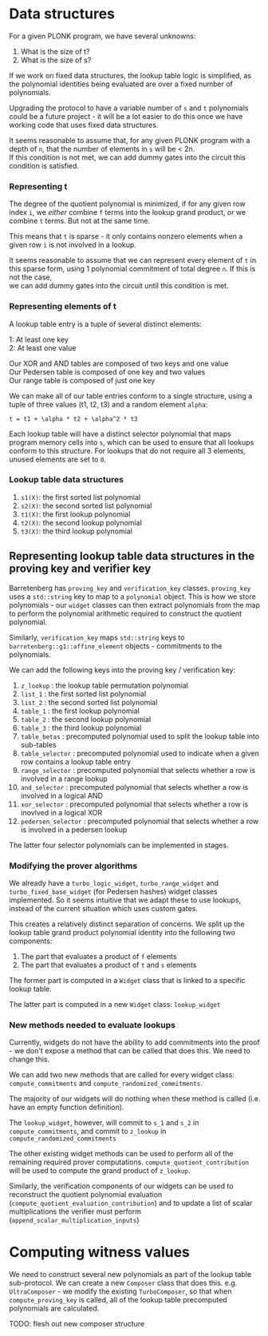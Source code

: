 # Data structures  

For a given PLONK program, we have several unknowns:  

1. What is the size of t?
2. What is the size of s?  

If we work on fixed data structures, the lookup table logic is simplified, as the polynomial identities being 
evaluated are over a fixed number of polynomials.  

Upgrading the protocol to have a variable number of `s` and `t` polynomials could be a future project - it will be a lot easier to do this once we have working code that uses fixed data structures.

It seems reasonable to assume that, for any given PLONK program with a depth of `n`, that the number of elements in `s` will be < 2n.  
If this condition is not met, we can add dummy gates into the circuit this condition is satisfied.  

### Representing t  

The degree of the quotient polynomial is minimized, if for any given row index `i`, we *either* combine `f` terms into the lookup grand product, *or* we combine `t` terms. But not at the same time.  

This means that `t` is sparse - it only contains nonzero elements when a given row `i` is not involved in a lookup.  

It seems reasonable to assume that we can represent every element of `t` in this sparse form, using 1 polynomial commitment of total degree `n`. If this is not the case,  
we can add dummy gates into the circuit until this condition is met.

### Representing elements of t  

A lookup table entry is a tuple of several distinct elements:  

1: At least one key  
2: At least one value  

Our XOR and AND tables are composed of two keys and one value  
Our Pedersen table is composed of one key and two values  
Our range table is composed of just one key  

We can make all of our table entries conform to a single structure, using a tuple of three values (t1, t2, t3) and a random element `alpha`:

`t = t1 + \alpha * t2 + \alpha^2 * t3`  

Each lookup table will have a distinct selector polynomial that maps program memory cells into `s`, which can be used to ensure that all lookups  
conform to this structure. For lookups that do not require all 3 elements, unused elements are set to `0`.

### Lookup table data structures  

1. `s1(X)`: the first sorted list polynomial  
2. `s2(X)`: the second sorted list polynomial  
3. `t1(X)`: the first lookup polynomial
4. `t2(X)`: the second lookup polynomial  
5. `t3(X)`: the third lookup polynomial  

## Representing lookup table data structures in the proving key and verifier key  

Barretenberg has `proving_key` and `verification_key` classes. `proving_key` uses a `std::string` key to map to a `polynomial` object. This is how we store polynomials - our `widget` classes can then 
extract polynomials from the map to perform the polynomial arithmetic required to construct the quotient polynomial.  

Similarly, `verification_key` maps `std::string` keys to `barretenberg::g1::affine_element` objects - commitments to the polynomials.  

We can add the following keys into the proving key / verification key:  

1. `z_lookup` : the lookup table permutation polynomial
2. `list_1` : the first sorted list polynomial
3. `list_2` : the second sorted list polynomial
4. `table_1` : the first lookup polynomial
5. `table_2` : the second lookup polynomial
6. `table_3` : the third lookup polynomial
7. `table_betas` : precomputed polynomial used to split the lookup table into sub-tables
8. `table_selector` : precomputed polynomial used to indicate when a given row contains a lookup table entry  
9. `range_selector` : precomputed polynomial that selects whether a row is involved in a range lookup  
10. `and_selector` : precomputed polynomial that selects whether a row is involved in a logical AND  
11. `xor_selector` : precomputed polynomial that selects whether a row is inovlved in a logical XOR  
12. `pedersen_selector` : precomputed polynomial that selects whether a row is involved in a pedersen lookup  

The latter four selector polynomials can be implemented in stages.  

### Modifying the prover algorithms  

We already have a `turbo_logic_widget`, `turbo_range_widget` and `turbo_fixed_base_widget` (for Pedersen hashes) widget classes implemented. So it seems intuitive that 
we adapt these to use lookups, instead of the current situation which uses custom gates.  

This creates a relatively distinct separation of concerns. We split up the lookup table grand product polynomial identity into the following two components:  

1. The part that evaluates a product of `f` elements  
2. The part that evaluates a product of `t` and `s` elements  

The former part is computed in a `Widget` class that is linked to a specific lookup table.  

The latter part is computed in a new `Widget` class: `lookup_widget`  

### New methods needed to evaluate lookups  

Currently, widgets do not have the ability to add commitments into the proof - we don't expose a method that can be called that does this. We need to change this.  

We can add two new methods that are called for every widget class: `compute_commitments` and `compute_randomized_commitments`.  

The majority of our widgets will do nothing when these method is called (i.e. have an empty function definition).  

The `lookup_widget`, however, will commit to `s_1` and `s_2`  in `compute_commitments`, and commit to `z_lookup` in `compute_randomized_commitments` 

The other existing widget methods can be used to perform all of the remaining required prover computations. `compute_quotient_contribution` will be used to compute the grand product of `z_lookup`.  

Similarly, the verification components of our widgets can be used to reconstruct the quotient polynomial evaluation (`compute_quotient_evaluation_contribution`) and to update a list of scalar multiplications the verifier must perform (`append_scalar_multiplication_inputs`)

# Computing witness values  

We need to construct several new polynomials as part of the lookup table sub-protocol. We can create a new `Composer` class that does this. e.g. `UltraComposer` - we modify the existing `TurboComposer`, so that when `compute_proving_key` is called, all of the lookup table precomputed polynomials are calculated. 

TODO: flesh out new composer structure
